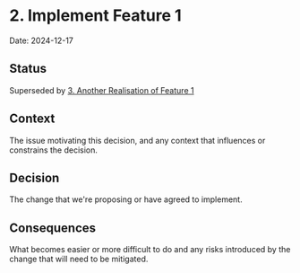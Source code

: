 # 2. Implement Feature 1

Date: 2024-12-17

## Status

Superseded by [3. Another Realisation of Feature 1](0003-another-realisation-of-feature-1.md)

## Context

The issue motivating this decision, and any context that influences or constrains the decision.

## Decision

The change that we're proposing or have agreed to implement.

## Consequences

What becomes easier or more difficult to do and any risks introduced by the change that will need to be mitigated.
